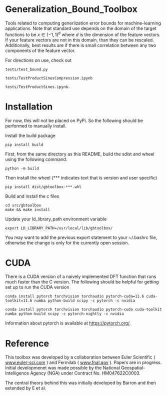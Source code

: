 # Generalization_Bound_Toolbox

Tools related to computing generlization error bounds for machine-learning applications. Note that standard use depends on the domain of the target functions to be $x \in (-1,1)^d$ where $d$ is the dimension of the feature vectors. If your feature vectors are not in this domain, than they can be rescaled. Additionally, best results are if there is small correlation between any two components of the feature vector.

For directions on use, check out

    tests/test_bound.py

    tests/TestProductSinesCompression.ipynb

    tests/TestProductSines.ipynb.

# Installation

For now, this will not be placed on PyPi. So the following should be performed to manually install. 

Install the build package

    pip install build
    
First, from the same directory as this README, build the sdist and wheel using the following command.

    python -m build

Then install the wheel (*** indicates text that is version and user specific)

    pip install dist/gbtoolbox-***.whl

Build and install the c files

    cd src/gbtoolbox
    make && make install

Update your ld_library_path environment variable

    export LD_LIBRARY_PATH=/usr/local/lib/gbtoolbox/

You may want to add the previous export statement to your ~/.bashrc file, otherwise the change is only for the currently open session. 

# CUDA
There is a CUDA version of a naively implemented DFT function that runs much faster than the C version. The following should be helpful for getting set up to run the CUDA version

    conda install pytorch torchvision torchaudio pytorch-cuda=11.6 cuda-toolkit=11.6 numba python-build scipy -c pytorch -c nvidia

    conda install pytorch torchvision torchaudio pytorch-cuda cuda-toolkit numba python-build scipy -c pytorch-nightly -c nvidia

Information about pytorch is available at https://pytorch.org/.

# Reference

This toolbox was developed by a collaboration between Euler Scientific ( www.euler-sci.com ) and Fermilab ( www.fnal.gov ). Papers are in progress. Initial developmenet was made possible by the National Geospatial-Intelligence Agency (NGA) under Contract No. HM047622C0003.

The central theory behind this was initially developed by Barron and then extended by E et al.

